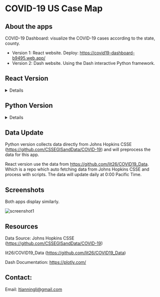# COVID-19 US Case Map

## About the apps

COVID-19 Dashboard: visualize the COVID-19 cases according to the state, county. 

- Version 1: React website. Deploy: https://covid19-dashboard-b9495.web.app/
- Version 2: Dash website. Using the Dash interactive Python framework.

## React Version

<details>
Using plotly.js to plot the graphs.
</details>

## Python Version

<details>

## Initialize this app

(The following instructions apply to terminal command line.)

Create and activate a new virtual environment (recommended) by running
the following:

On Windows

```
virtualenv venv 
\venv\scripts\activate
```

Or if using linux

```bash
python3 -m virtualenv venv
source venv/bin/activate
```

Install the requirements:

```
pip3 install -r requirements.txt
```
Run the app:

```
python3 app.py
```
You can run the app on your browser at http://127.0.0.1:8050

</details>

## Data Update

Python version collects data directly from Johns Hopkins CSSE (https://github.com/CSSEGISandData/COVID-19) and will preprocess the data for this app.

React version use the data from https://github.com/lit26/COVID19_Data. Which is a repo which auto fetching data from Johns Hopkins CSSE and process with scripts. The data will update daily at 0:00 Pacific Time. 

## Screenshots

Both apps display similarly. 

![screenshot1](assets/screenshot.gif)

## Resources
Data Source: Johns Hopkins CSSE (https://github.com/CSSEGISandData/COVID-19)

lit26/COVID19_Data (https://github.com/lit26/COVID19_Data)

Dash Documentation: https://plotly.com/

## Contact:
Email: ltianningli@gmail.com
